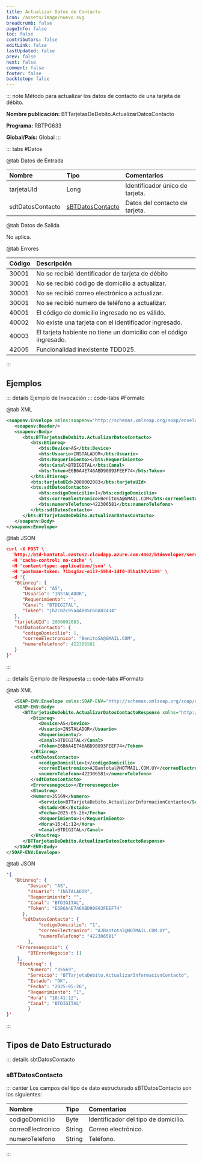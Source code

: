 ```yaml
---
title: Actualizar Datos de Contacto
icon: /assets/image/nuevo.svg
breadcrumb: false
pageInfo: false
toc: false
contributors: false
editLink: false
lastUpdated: false
prev: false
next: false
comment: false
footer: false
backtotop: false
---
```


<!-- ABRE DATOS DEL MÉTODO -->
::: note Método para actualizar los datos de contacto de una tarjeta de débito.

**Nombre publicación:** BTTarjetasDeDebito.ActualizarDatosContacto

**Programa:** RBTPG633

**Global/País:** Global
:::
<!-- CIERRA DATOS DEL MÉTODO -->

<!-- ABRE TABLA DE DATOS -->
::: tabs #Datos 

@tab Datos de Entrada

Nombre | Tipo | Comentarios
:--------- | :--------- | :---------
tarjetaUId | Long | Identificador único de tarjeta.
sdtDatosContacto | [sBTDatosContacto](#sbtdatoscontacto) | Datos del contacto de tarjeta.

@tab Datos de Salida

No aplica.

@tab Errores

Código | Descripción
:--------- | :-----------
30001 | No se recibió identificador de tarjeta de débito
30001 | No se recibió código de domicilio a actualizar.
30001 | No se recibió correo electrónico a actualizar.
30001 | No se recibió numero de teléfono a actualizar.
40001 | El código de domicilio ingresado no es válido.
40002 | No existe una tarjeta con el identificador ingresado.
40003 | El tarjeta habiente no tiene un domicilio con el código ingresado.
42005 | Funcionalidad inexistente TDD025.
::: 
<!-- CIERRA TABLA DE DATOS -->

## **Ejemplos**

<!-- ABRE EJEMPLO DE INVOCACIÓN -->
::: details Ejemplo de Invocación 
::: code-tabs #Formato

@tab XML
```xml
<soapenv:Envelope xmlns:soapenv="http://schemas.xmlsoap.org/soap/envelope/" xmlns:bts="http://uy.com.dlya.bantotal/BTSOA/">
   <soapenv:Header/>
   <soapenv:Body>
      <bts:BTTarjetasDeDebito.ActualizarDatosContacto>
         <bts:Btinreq>
            <bts:Device>AS</bts:Device>
            <bts:Usuario>INSTALADOR</bts:Usuario>
            <bts:Requerimiento></bts:Requerimiento>
            <bts:Canal>BTDIGITAL</bts:Canal>
            <bts:Token>E6B6A4E746ABD90893FEEF74</bts:Token>
         </bts:Btinreq>
         <bts:tarjetaUId>2000002083</bts:tarjetaUId>
         <bts:sdtDatosContacto>
            <bts:codigoDomicilio>1</bts:codigoDomicilio>
            <bts:correoElectronico>BenitoSA@GMAIL.COM</bts:correoElectronico>
            <bts:numeroTelefono>422306581</bts:numeroTelefono>
         </bts:sdtDatosContacto>
      </bts:BTTarjetasDeDebito.ActualizarDatosContacto>
   </soapenv:Body>
</soapenv:Envelope>
```

@tab JSON
```json
curl -X POST \
  'http://btd-bantotal.eastus2.cloudapp.azure.com:4462/btdeveloper/servlet/com.dlya.bantotal.odwsbt_BTTarjetasDeDebito_v1?ActualizarDatosContacto' \
  -H 'cache-control: no-cache' \
  -H 'content-type: application/json' \
  -H 'postman-token: 71bsg5zc-e117-59h4-1df0-35ha197v1109' \
  -d '{
   "Btinreq": {
      "Device": "AS",
      "Usuario": "INSTALADOR",
      "Requerimiento": "",
      "Canal": "BTDIGITAL",
      "Token": "jh2c02c95a4A8B5C60A82434"
   },
   "tarjetaUId": 2000002083,
   "sdtDatosContacto": {
      "codigoDomicilio": 1,
      "correoElectronico": "BenitoSA@GMAIL.COM",
      "numeroTelefono": 422306581
   }
}'
```
:::
<!-- CIERRA EJEMPLO DE INVOCACIÓN -->

<!-- ABRE EJEMPLO DE RESPUESTA -->
::: details Ejemplo de Respuesta 
::: code-tabs #Formato

@tab XML
```xml
   <SOAP-ENV:Envelope xmlns:SOAP-ENV="http://schemas.xmlsoap.org/soap/envelope/" xmlns:xsd="http://www.w3.org/2001/XMLSchema" xmlns:SOAP-ENC="http://schemas.xmlsoap.org/soap/encoding/" xmlns:xsi="http://www.w3.org/2001/XMLSchema-instance">
   <SOAP-ENV:Body>
      <BTTarjetasDeDebito.ActualizarDatosContactoResponse xmlns="http://uy.com.dlya.bantotal/BTSOA/">
         <Btinreq>
            <Device>AS</Device>
            <Usuario>INSTALADOR</Usuario>
            <Requerimiento/>
            <Canal>BTDIGITAL</Canal>
            <Token>E6B6A4E746ABD90893FEEF74</Token>
         </Btinreq>
         <sdtDatosContacto>
            <codigoDomicilio>1</codigoDomicilio>
            <correoElectronico>AJBantotal@HOTMAIL.COM.UY</correoElectronico>
            <numeroTelefono>422306581</numeroTelefono>
         </sdtDatosContacto>
         <Erroresnegocio></Erroresnegocio>
         <Btoutreq>
         <Numero>35569</Numero>
            <Servicio>BTTarjetaDebito.ActualizarInformacionContacto</Servicio>
            <Estado>OK</Estado>
            <Fecha>2025-05-26</Fecha>
            <Requerimiento>1</Requerimiento>
            <Hora>16:41:12</Hora>
            <Canal>BTDIGITAL</Canal>
         </Btoutreq>
      </BTTarjetasDeDebito.ActualizarDatosContactoResponse>
   </SOAP-ENV:Body>
</SOAP-ENV:Envelope>
```

@tab JSON
```json
'{
   "Btinreq": {
        "Device": "AS",
        "Usuario": "INSTALADOR",
        "Requerimiento": "",
        "Canal": "BTDIGITAL",
        "Token": "E6B6A4E746ABD90893FEEF74"
      },
      "sdtDatosContacto": {
            "codigoDomicilio": "1",
            "correoElectronico": "AJBantotal@HOTMAIL.COM.UY",
            "numeroTelefono": "422306581"
        },
    "Erroresnegocio": {
        "BTErrorNegocio": []
    },
    "Btoutreq": {
        "Numero": "35569",
        "Servicio": "BTTarjetaDebito.ActualizarInformacionContacto",
        "Estado": "OK",
        "Fecha": "2025-05-26",
        "Requerimiento": "1",
        "Hora": "16:41:12",
        "Canal": "BTDIGITAL"
        }
}'
```
:::
<!-- CIERRA EJEMPLO DE RESPUESTA -->

## **Tipos de Dato Estructurado**

<!-- ABRE SDT -->
::: details sbtDatosContacto  

### sBTDatosContacto

::: center 
Los campos del tipo de dato estructurado sBTDatosContacto son los siguientes: 

Nombre | Tipo | Comentarios 
:--------- | :----------- | :-----------
codigoDomicilio | Byte | Identificador del tipo de domicilio.
correoElectronico | String | Correo electrónico.
numeroTelefono | String | Teléfono.
:::
<!-- CIERRA SDT -->